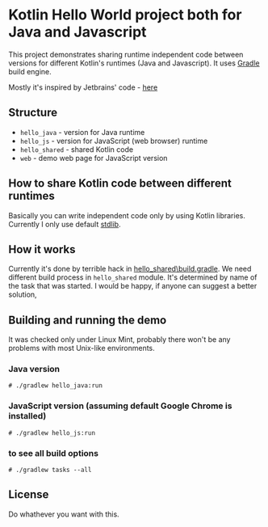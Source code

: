 # Kotlin Hello World project both for Java and Javascript

This project demonstrates sharing runtime independent code between versions for different Kotlin's runtimes (Java and Javascript). It uses [Gradle](http://gradle.org/) build engine.

Mostly it's inspired by Jetbrains' code - [here](https://github.com/JetBrains/kotlin/tree/master/libraries/tools/kotlin-gradle-plugin/src/test/resources/testProject/kotlin2JsProject) 


## Structure
* ``hello_java`` - version for Java runtime
* ``hello_js`` - version for JavaScript (web browser) runtime
* ``hello_shared`` - shared Kotlin code
* ``web`` - demo web page for JavaScript version

## How to share Kotlin code between different runtimes
Basically you can write independent code only by using Kotlin libraries. Currently I only use default [stdlib](https://kotlinlang.org/api/latest/jvm/stdlib/).  

## How it works
Currently it's done by terrible hack in [hello_shared\build.gradle](https://github.com/wojta/hello-kotlin/blob/master/hello_shared/build.gradle). We need different build process in ``hello_shared`` module. It's determined by name of the task that was started. I would be happy, if anyone can suggest a better solution,


## Building and running the demo
It was checked only under Linux Mint, probably there won't be any problems with most Unix-like environments.

    
### Java version

    # ./gradlew hello_java:run
    
### JavaScript version (assuming default Google Chrome is installed)

    # ./gradlew hello_js:run
    
### to see all build options    
    
    # ./gradlew tasks --all
    
## License
Do whathever you want with this. 
